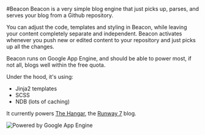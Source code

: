 #Beacon
Beacon is a very simple blog engine that just picks up, parses, and serves your blog from a Github repository. 

You can adjust the code, templates and styling in Beacon, while leaving your content completely separate and independent. Beacon activates whenever you push new or edited content to your repository and just picks up all the changes. 

Beacon runs on Google App Engine, and should be able to power most, if not all, blogs well within the free quota. 

Under the hood, it's using:

* Jinja2 templates
* SCSS
* NDB (lots of caching)

It currently powers [The Hangar](http://hangar.runway7.net), the [Runway 7](http://www.runway7.net) blog. 


<img src="http://code.google.com/appengine/images/appengine-silver-120x30.gif" 
alt="Powered by Google App Engine" />